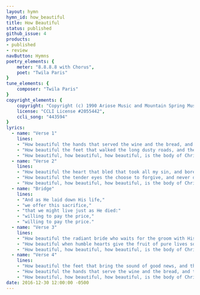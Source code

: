 ```yaml
---
layout: hymn
hymn_id: how_beautiful
title: How Beautiful
status: published
github_issue: 4
products:
- published
- review
navButton: Hymns
poetry_elements: {
    meter: "8.8.8.8 with Chorus",
    poet: "Twila Paris"
}
tune_elements: {
    composer: "Twila Paris"
}
copyright_elements: {
    copyright: "Copyright (c) 1990 Ariose Music and Mountain Spring Music",
    license: "CCLI License #2055442",
    ccli_song: "443594"
}
lyrics:
  - name: "Verse 1"
    lines:
    - "How beautiful the hands that served the wine and the bread, and the sons of the earth."
    - "How beautiful the feet that walked the long dusty roads, and the hill to the cross."
    - "How beautiful, how beautiful, how beautiful, is the body of Christ."
  - name: "Verse 2"
    lines:
    - "How beautiful the heart that bled that took all my sin, and bore it instead."
    - "How beautiful the tender eyes the choose to forgive, and never despise."
    - "How beautiful, how beautiful, how beautiful, is the body of Christ."
  - name: "Bridge"
    lines:
    - "And as He laid down His life,"
    - "we offer this sacrifice,"
    - "that we might live just as He died:"
    - "willing to pay the price,"
    - "willing to pay the price."
  - name: "Verse 3"
    lines:
    - "How beautiful the radiant bride who waits for the groom with His light in her eyes."
    - "How beautiful when humble hearts give the fruit of pure lives so that others may live."
    - "How beautiful, how beautiful, how beautiful, is the body of Christ."
  - name: "Verse 4"
    lines:
    - "How beautiful the feet that bring the sound of good news, and the love of the King."
    - "How beautiful the hands that serve the wine and the bread, and the sons of the earth."
    - "How beautiful, how beautiful, how beautiful, is the body of Christ."
date: 2016-12-30 12:00:00 -0500
---
```


